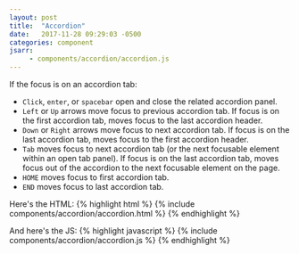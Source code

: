 ```yaml
---
layout: post
title:  "Accordion"
date:   2017-11-28 09:29:03 -0500
categories: component
jsarr:
     - components/accordion/accordion.js
---
```

If the focus is on an accordion tab:
- `Click`, `enter`, or `spacebar` open and close the related accordion panel.
- `Left` or `Up` arrows move focus to previous accordion tab.  If focus is on the first accordion tab, moves focus to the last accordion header.
- `Down` or `Right` arrows move focus to next accordion tab.  If focus is on the last accordion tab, moves focus to the first accordion header.
- `Tab` moves focus to next accordion tab (or the next focusable element within an open tab panel). If focus is on the last accordion tab, moves focus out of the accordion to the next focusable element on the page.
- `HOME` moves focus to first accordion tab.
- `END` moves focus to last accordion tab.

Here's the HTML:
{% highlight html %}
{% include components/accordion/accordion.html %}
{% endhighlight %}

And here's the JS:
{% highlight javascript %}
{% include components/accordion/accordion.js %}
{% endhighlight %}



